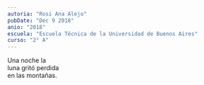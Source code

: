 ```yaml
---
autoria: "Rosi Ana Alejo"
pubDate: "Dec 9 2018"
anio: "2018"
escuela: "Escuela Técnica de la Universidad de Buenos Aires"
curso: "2° A"
---
```


Una noche la\
luna gritó perdida\
en las montañas.
